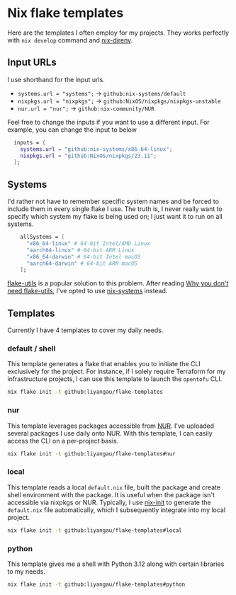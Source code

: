 # Nix flake templates

Here are the templates I often employ for my projects. They works perfectly with `nix develop` command and [nix-direnv](https://github.com/nix-community/nix-direnv). 

## Input URLs

I use shorthand for the input urls.

- `systems.url = "systems";` -> `github:nix-systems/default`
- `nixpkgs.url = "nixpkgs";` -> `github:NixOS/nixpkgs/nixpkgs-unstable`
- `nur.url = "nur";` -> `github:nix-community/NUR` 

Feel free to change the inputs if you want to use a different input. For example, you can change the input to below

```nix
  inputs = {
    systems.url = "github:nix-systems/x86_64-linux";
    nixpkgs.url = "github:NixOS/nixpkgs/23.11";
  };
```

## Systems

I'd rather not have to remember specific system names and be forced to include them in every single flake I use. The truth is, I never really want to specify which system my flake is being used on; I just want it to run on all systems. 

```nix
    allSystems = [
      "x86_64-linux" # 64-bit Intel/AMD Linux
      "aarch64-linux" # 64-bit ARM Linux
      "x86_64-darwin" # 64-bit Intel macOS
      "aarch64-darwin" # 64-bit ARM macOS
    ];
```

[flake-utils](https://github.com/numtide/flake-utils) is a popular solution to this problem. After reading [Why you don't need flake-utils](https://ayats.org/blog/no-flake-utils/), I've opted to use [nix-systems](https://github.com/nix-systems/nix-systems) instead.

## Templates

Currently I have 4 templates to cover my daily needs.

### default / shell

This template generates a flake that enables you to initiate the CLI exclusively for the project. For instance, if I solely require Terraform for my infrastructure projects, I can use this template to launch the `opentofu` CLI.

```bash
nix flake init -t github:liyangau/flake-templates
```

### nur

This template leverages packages accessible from [NUR](https://nur.nix-community.org/). I've uploaded several packages I use daily onto NUR. With this template, I can easily access the CLI on a per-project basis.

```bash
nix flake init -t github:liyangau/flake-templates#nur
```

### local

This template reads a local `default.nix` file, built the package and create shell environment with the package. It is useful when the package isn't accessible via nixpkgs or NUR. Typically, I use [nix-init](https://github.com/nix-community/nix-init) to generate the `default.nix` file automatically, which I subsequently integrate into my local project.

```bash
nix flake init -t github:liyangau/flake-templates#local
```

### python

This template gives me a shell with Python 3.12 along with certain libraries to my needs.

```bash
nix flake init -t github:liyangau/flake-templates#python
```